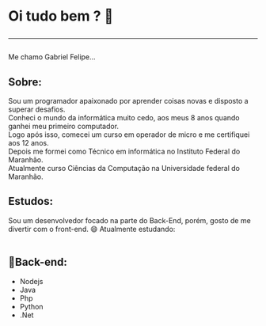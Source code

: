 <!--  ![Anurag's GitHub stats](https://github-readme-stats.vercel.app/api?username=Felipe-DevT00ls&show_icons=true&theme=tokyonight) -->

# Oi tudo bem ? 👋<hr>
Me chamo Gabriel Felipe...

## Sobre:
Sou um programador apaixonado por aprender coisas novas e disposto a superar desafios.<br>
Conheci o mundo da informática muito cedo, aos meus 8 anos quando ganhei meu primeiro computador.<br>
Logo após isso, comecei um curso em operador de micro e me certifiquei aos 12 anos.<br>
Depois me formei como Técnico em informática no Instituto Federal do Maranhão.<br>
Atualmente curso Ciências da Computação na Universidade federal do Maranhão.

## Estudos:
Sou um desenvolvedor focado na parte do Back-End, porém, gosto de me divertir com o front-end. :smile:
Atualmente estudando:<br/><br/>
<!-- ## 🔨 Arquitetura-de-Software:
 - Testes de Software
 - Modelagem de Domínio de Riscos
 - Desenvolvimento Ágil -->
## 💬Back-end:
 - Nodejs
 - Java
 - Php
 - Python
 - .Net
 
 


 
<!--
**Felipe-DevT00ls/Felipe-DevT00ls** is a ✨ _special_ ✨ repository because its `README.md` (this file) appears on your GitHub profile.

Here are some ideas to get you started:

- 🔭 I’m currently working on ...
- 🌱 I’m currently learning ...
- 👯 I’m looking to collaborate on ...
- 🤔 I’m looking for help with ...
- 💬 Ask me about ...
- 📫 How to reach me: ...
- 😄 Pronouns: ...
- ⚡ Fun fact: ...
-->
